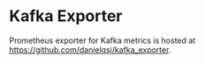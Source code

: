 Kafka Exporter
============

Prometheus exporter for Kafka metrics is hosted at https://github.com/danielqsj/kafka_exporter.